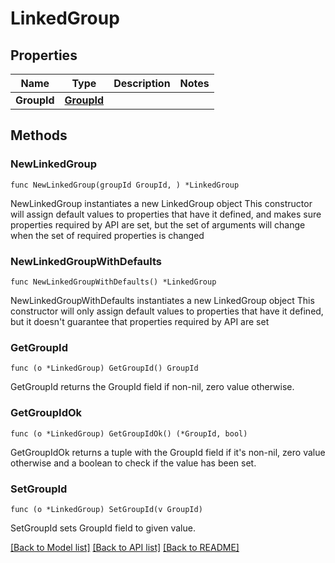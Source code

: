 # LinkedGroup

## Properties

Name | Type | Description | Notes
------------ | ------------- | ------------- | -------------
**GroupId** | [**GroupId**](GroupId.md) |  | 

## Methods

### NewLinkedGroup

`func NewLinkedGroup(groupId GroupId, ) *LinkedGroup`

NewLinkedGroup instantiates a new LinkedGroup object
This constructor will assign default values to properties that have it defined,
and makes sure properties required by API are set, but the set of arguments
will change when the set of required properties is changed

### NewLinkedGroupWithDefaults

`func NewLinkedGroupWithDefaults() *LinkedGroup`

NewLinkedGroupWithDefaults instantiates a new LinkedGroup object
This constructor will only assign default values to properties that have it defined,
but it doesn't guarantee that properties required by API are set

### GetGroupId

`func (o *LinkedGroup) GetGroupId() GroupId`

GetGroupId returns the GroupId field if non-nil, zero value otherwise.

### GetGroupIdOk

`func (o *LinkedGroup) GetGroupIdOk() (*GroupId, bool)`

GetGroupIdOk returns a tuple with the GroupId field if it's non-nil, zero value otherwise
and a boolean to check if the value has been set.

### SetGroupId

`func (o *LinkedGroup) SetGroupId(v GroupId)`

SetGroupId sets GroupId field to given value.



[[Back to Model list]](../README.md#documentation-for-models) [[Back to API list]](../README.md#documentation-for-api-endpoints) [[Back to README]](../README.md)


